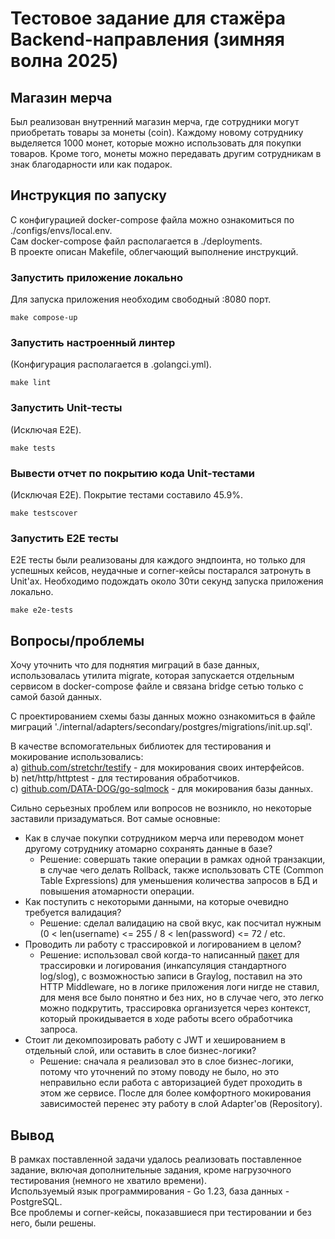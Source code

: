 # **Тестовое задание для стажёра Backend-направления (зимняя волна 2025)**

## Магазин мерча

Был реализован внутренний магазин мерча, где сотрудники могут приобретать товары за монеты (coin). Каждому новому сотруднику выделяется 1000 монет, которые можно использовать для покупки товаров. Кроме того, монеты можно передавать другим сотрудникам в знак благодарности или как подарок.

## Инструкция по запуску
С конфигурацией docker-compose файла можно ознакомиться по ./configs/envs/local.env.  
Сам docker-compose файл располагается в ./deployments.  
В проекте описан Makefile, облегчающий выполнение инструкций.

### Запустить приложение локально ###
Для запуска приложения необходим свободный :8080 порт.
```
make compose-up
```

### Запустить настроенный линтер ###
(Конфигурация располагается в .golangci.yml).
```
make lint
```

### Запустить Unit-тесты ###
(Исключая E2E).
```
make tests
```

### Вывести отчет по покрытию кода Unit-тестами ###
(Исключая E2E). Покрытие тестами составило 45.9%.
```
make testscover
```

### Запустить E2E тесты ###
E2E тесты были реализованы для каждого эндпоинта, но только для успешных кейсов, неудачные и corner-кейсы постарался затронуть в Unit'ах. Необходимо подождать около 30ти секунд запуска приложения локально.
```
make e2e-tests
```

## Вопросы/проблемы ##
Хочу уточнить что для поднятия миграций в базе данных, использовалась утилита migrate, которая запускается отдельным сервисом в docker-compose файле и связана bridge сетью только с самой базой данных.    

С проектированием схемы базы данных можно ознакомиться в файле миграций
'./internal/adapters/secondary/postgres/migrations/init.up.sql'.  

В качестве вспомогательных библиотек для тестирования и мокирование использовались:  
a) [github.com/stretchr/testify](https://github.com/stretchr/testify) - для мокирования своих интерфейсов.  
b) net/http/httptest - для тестирования обработчиков.  
с) [github.com/DATA-DOG/go-sqlmock](https://github.com/DATA-DOG/go-sqlmock) - для мокирования базы данных.

Сильно серьезных проблем или вопросов не возникло, но некоторые заставили призадуматься. Вот самые основные:
- Как в случае покупки сотрудником мерча или переводом монет другому сотруднику атомарно сохранять данные в базе?
  - Решение: совершать такие операции в рамках одной транзакции, в случае чего делать Rollback, также использовать CTE (Common Table Expressions) для уменьшения количества запросов в БД и повышения атомарности операции.
- Как поступить с некоторыми данными, на которые очевидно требуется валидация?
  - Решение: сделал валидацию на свой вкус, как посчитал нужным (0 < len(username) <= 255 / 8 < len(password) <= 72 / etc.
- Проводить ли работу с трассировкой и логированием в целом?
  - Решение: использовал свой когда-то написанный [пакет](https://github.com/ca11ou5/slogging) для трассировки и логирования (инкапсуляция стандартного log/slog), с возможностью записи в Graylog, поставил на это HTTP Middleware, но в логике приложения логи нигде не ставил, для меня все было понятно и без них, но в случае чего, это легко можно подкрутить, трассировка организуется через контекст, который прокидывается в ходе работы всего обработчика запроса.
- Стоит ли декомпозировать работу с JWT и хешированием в отдельный слой, или оставить в слое бизнес-логики?
  - Решение: сначала я реализовал это в слое бизнес-логики, потому что уточнений по этому поводу не было, но это неправильно если работа с авторизацией будет проходить в этом же сервисе. После для более комфортного мокирования зависимостей перенес эту работу в слой Adapter'ов (Repository).

## Вывод

В рамках поставленной задачи удалось реализовать поставленное задание, включая дополнительные задания, кроме нагрузочного тестирования (немного не хватило времени).  
Используемый язык программирования - Go 1.23, база данных - PostgreSQL.   
Все проблемы и corner-кейсы, показавшиеся при тестировании и без него, были решены.
